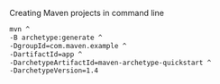 Creating Maven projects in command line

```bat
mvn ^
-B archetype:generate ^
-DgroupId=com.maven.example ^
-DartifactId=app ^
-DarchetypeArtifactId=maven-archetype-quickstart ^
-DarchetypeVersion=1.4
```